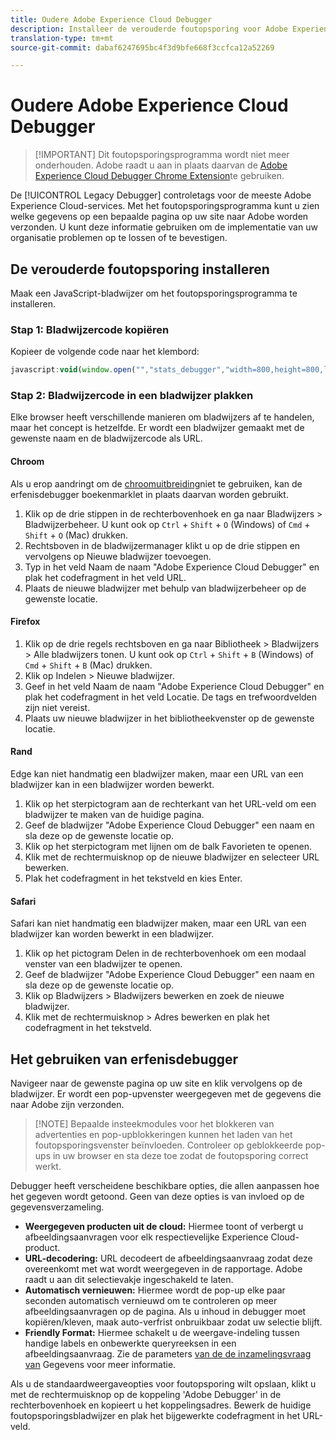 ```yaml
---
title: Oudere Adobe Experience Cloud Debugger
description: Installeer de verouderde foutopsporing voor Adobe Experience Cloud. Dit foutopsporingsprogramma controleert tags voor Analytics, Target, Advertising Cloud, Identity Service, DTM en Launch.
translation-type: tm+mt
source-git-commit: dabaf6247695bc4f3d9bfe668f3ccfca12a52269

---
```



# Oudere Adobe Experience Cloud Debugger

>[!IMPORTANT] Dit foutopsporingsprogramma wordt niet meer onderhouden. Adobe raadt u aan in plaats daarvan de [Adobe Experience Cloud Debugger Chrome Extension](https://docs.adobe.com/content/help/en/debugger/using/experience-cloud-debugger.html)te gebruiken.

De [!UICONTROL Legacy Debugger] controletags voor de meeste Adobe Experience Cloud-services. Met het foutopsporingsprogramma kunt u zien welke gegevens op een bepaalde pagina op uw site naar Adobe worden verzonden. U kunt deze informatie gebruiken om de implementatie van uw organisatie problemen op te lossen of te bevestigen.

## De verouderde foutopsporing installeren

Maak een JavaScript-bladwijzer om het foutopsporingsprogramma te installeren.

### Stap 1: Bladwijzercode kopiëren

Kopieer de volgende code naar het klembord:

```JavaScript
javascript:void(window.open("","stats_debugger","width=800,height=800,location=0,menubar=0,status=1,toolbar=0,resizable=1,scrollbars=1").document.write("<script language=\"JavaScript\" id=dbg src=\"https://www.adobetag.com/d1/digitalpulsedebugger/live/DPD.js\"></"+"script>"+"<script language=\"JavaScript\">window.focus();</script>"));
```

### Stap 2: Bladwijzercode in een bladwijzer plakken

Elke browser heeft verschillende manieren om bladwijzers af te handelen, maar het concept is hetzelfde. Er wordt een bladwijzer gemaakt met de gewenste naam en de bladwijzercode als URL.

#### Chroom

Als u erop aandringt om de [chroomuitbreiding](https://docs.adobe.com/content/help/en/debugger/using/experience-cloud-debugger.html)niet te gebruiken, kan de erfenisdebugger boekenmarklet in plaats daarvan worden gebruikt.

1. Klik op de drie stippen in de rechterbovenhoek en ga naar Bladwijzers > Bladwijzerbeheer. U kunt ook op `Ctrl` + `Shift` + `O` (Windows) of `Cmd` + `Shift` + `O` (Mac) drukken.
2. Rechtsboven in de bladwijzermanager klikt u op de drie stippen en vervolgens op Nieuwe bladwijzer toevoegen.
3. Typ in het veld Naam de naam &quot;Adobe Experience Cloud Debugger&quot; en plak het codefragment in het veld URL.
4. Plaats de nieuwe bladwijzer met behulp van bladwijzerbeheer op de gewenste locatie.

#### Firefox

1. Klik op de drie regels rechtsboven en ga naar Bibliotheek > Bladwijzers > Alle bladwijzers tonen. U kunt ook op `Ctrl` + `Shift` + `B` (Windows) of `Cmd` + `Shift` + `B` (Mac) drukken.
2. Klik op Indelen > Nieuwe bladwijzer.
3. Geef in het veld Naam de naam &quot;Adobe Experience Cloud Debugger&quot; en plak het codefragment in het veld Locatie. De tags en trefwoordvelden zijn niet vereist.
4. Plaats uw nieuwe bladwijzer in het bibliotheekvenster op de gewenste locatie.

#### Rand

Edge kan niet handmatig een bladwijzer maken, maar een URL van een bladwijzer kan in een bladwijzer worden bewerkt.

1. Klik op het sterpictogram aan de rechterkant van het URL-veld om een bladwijzer te maken van de huidige pagina.
2. Geef de bladwijzer &quot;Adobe Experience Cloud Debugger&quot; een naam en sla deze op de gewenste locatie op.
3. Klik op het sterpictogram met lijnen om de balk Favorieten te openen.
4. Klik met de rechtermuisknop op de nieuwe bladwijzer en selecteer URL bewerken.
5. Plak het codefragment in het tekstveld en kies Enter.

#### Safari

Safari kan niet handmatig een bladwijzer maken, maar een URL van een bladwijzer kan worden bewerkt in een bladwijzer.

1. Klik op het pictogram Delen in de rechterbovenhoek om een modaal venster van een bladwijzer te openen.
2. Geef de bladwijzer &quot;Adobe Experience Cloud Debugger&quot; een naam en sla deze op de gewenste locatie op.
3. Klik op Bladwijzers > Bladwijzers bewerken en zoek de nieuwe bladwijzer.
4. Klik met de rechtermuisknop > Adres bewerken en plak het codefragment in het tekstveld.

## Het gebruiken van erfenisdebugger

Navigeer naar de gewenste pagina op uw site en klik vervolgens op de bladwijzer. Er wordt een pop-upvenster weergegeven met de gegevens die naar Adobe zijn verzonden.

>[!NOTE] Bepaalde insteekmodules voor het blokkeren van advertenties en pop-upblokkeringen kunnen het laden van het foutopsporingsvenster beïnvloeden. Controleer op geblokkeerde pop-ups in uw browser en sta deze toe zodat de foutopsporing correct werkt.

Debugger heeft verscheidene beschikbare opties, die allen aanpassen hoe het gegeven wordt getoond. Geen van deze opties is van invloed op de gegevensverzameling.

* **Weergegeven producten uit de cloud:** Hiermee toont of verbergt u afbeeldingsaanvragen voor elk respectievelijke Experience Cloud-product.
* **URL-decodering:** URL decodeert de afbeeldingsaanvraag zodat deze overeenkomt met wat wordt weergegeven in de rapportage. Adobe raadt u aan dit selectievakje ingeschakeld te laten.
* **Automatisch vernieuwen:** Hiermee wordt de pop-up elke paar seconden automatisch vernieuwd om te controleren op meer afbeeldingsaanvragen op de pagina. Als u inhoud in debugger moet kopiëren/kleven, maak auto-verfrist onbruikbaar zodat uw selectie blijft.
* **Friendly Format:** Hiermee schakelt u de weergave-indeling tussen handige labels en onbewerkte queryreeksen in een afbeeldingsaanvraag. Zie de parameters [van de de inzamelingsvraag van](query-parameters.md) Gegevens voor meer informatie.

Als u de standaardweergaveopties voor foutopsporing wilt opslaan, klikt u met de rechtermuisknop op de koppeling &#39;Adobe Debugger&#39; in de rechterbovenhoek en kopieert u het koppelingsadres. Bewerk de huidige foutopsporingsbladwijzer en plak het bijgewerkte codefragment in het URL-veld.
